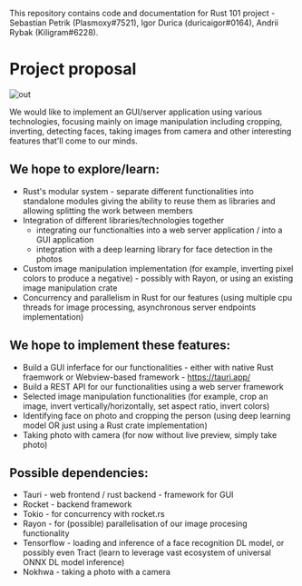 This repository contains code and documentation for Rust 101 project - Sebastian Petrik (Plasmoxy#7521), Igor Durica (duricaigor#0164), Andrii Rybak (Kiligram#6228).

# Project proposal

![out](https://user-images.githubusercontent.com/31391787/228638774-5de3e49c-0058-4f22-b1c6-9b8f4413c94f.jpg)

We would like to implement an GUI/server application using various technologies, focusing mainly on image manipulation including cropping, inverting, detecting faces, taking images from camera and other interesting features that'll come to our minds.

## We hope to explore/learn:
- Rust's modular system - separate different functionalities into standalone modules giving the ability to reuse them as libraries and allowing splitting the work between members
- Integration of different libraries/technologies together
  - integrating our functionalties into a web server application / into a GUI application
  - integration with a deep learning library for face detection in the photos
- Custom image manipulation implementation (for example, inverting pixel colors to produce a negative) - possibly with Rayon, or using an existing image manipulation crate
- Concurrency and parallelism in Rust for our features (using multiple cpu threads for image processing, asynchronous server endpoints implementation)

## We hope to implement these features:
- Build a GUI inferface for our functionalities - either with native Rust fraemwork or Webview-based framework - https://tauri.app/
- Build a REST API for our functionalities using a web server framework
- Selected image manipulation functionalities (for example, crop an image, invert vertically/horizontally, set aspect ratio, invert colors)
- Identifying face on photo and cropping the person (using deep learning model OR just using a Rust crate implementation)
- Taking photo with camera (for now without live preview, simply take photo)

## Possible dependencies:
- Tauri - web frontend / rust backend - framework for GUI
- Rocket - backend framework
- Tokio - for concurrency with rocket.rs
- Rayon - for (possible) parallelisation of our image procesing functionality
- Tensorflow - loading and inference of a face recognition DL model, or possibly even Tract (learn to leverage vast ecosystem of universal ONNX DL model inference)
- Nokhwa - taking a photo with a camera

